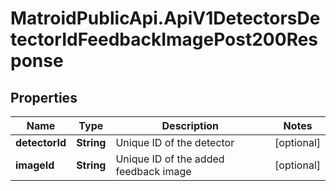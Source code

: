 # MatroidPublicApi.ApiV1DetectorsDetectorIdFeedbackImagePost200Response

## Properties

Name | Type | Description | Notes
------------ | ------------- | ------------- | -------------
**detectorId** | **String** | Unique ID of the detector | [optional] 
**imageId** | **String** | Unique ID of the added feedback image | [optional] 


